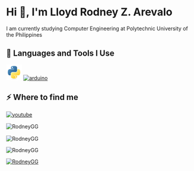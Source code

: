 <h1>Hi 👋, I'm Lloyd Rodney Z. Arevalo</h1>
<p>I am currently studying Computer Engineering at Polytechnic University of the Philippines</p>
<h2>🚀 Languages and Tools I Use</h2>
<p><a target="_blank" href="https://raw.githubusercontent.com/devicons/devicon/master/icons/python/python-original.svg" style="display: inline-block;"><img src="https://raw.githubusercontent.com/devicons/devicon/master/icons/python/python-original.svg" alt="python" width="42" height="42" /></a>
<a target="_blank" href="https://cdn.worldvectorlogo.com/logos/arduino-1.svg" style="display: inline-block;"><img src="https://cdn.worldvectorlogo.com/logos/arduino-1.svg" alt="arduino" width="42" height="42" /></a></p>
<h2>⚡️ Where to find me</h2>
<p><a target="_blank" href="https://youtube.com/@rodneyarevalo3948?si=LpykChfLLNM7nC6I" style="display: inline-block;"><img src="https://img.shields.io/badge/youtube-logo?style=for-the-badge&logo=youtube&logoColor=white&color=%23cc0000" alt="youtube" /></a></p>
<p><img align="center" src="https://github-readme-stats.vercel.app/api?username=RodneyGG&show_icons=true&locale=en" alt="RodneyGG" /></p>
<p><img align="center" src="https://github-readme-streak-stats.herokuapp.com/?user=RodneyGG&" alt="RodneyGG" /></p>
<p><img src="https://github-readme-stats.vercel.app/api/top-langs?username=RodneyGG&show_icons=true&locale=en&layout=compact" alt="RodneyGG" /></p>
<p><a href="https://github.com/ryo-ma/github-profile-trophy"><img src="https://github-profile-trophy.vercel.app/?username=RodneyGG" alt="RodneyGG" /></a></p>

